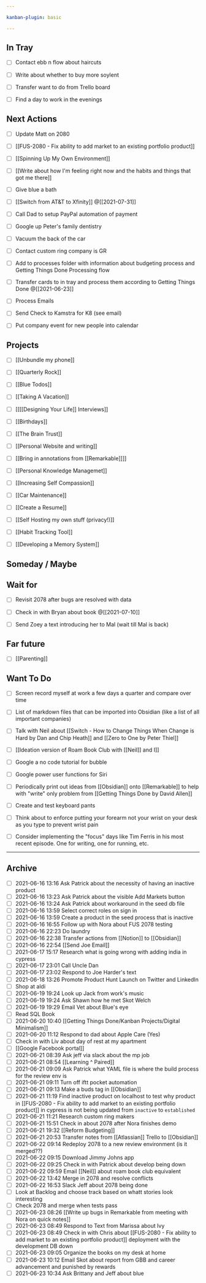 ```yaml
---

kanban-plugin: basic

---
```


## In Tray

- [ ] Contact ebb n flow about haircuts
- [ ] Write about whether to buy more soylent
- [ ] Transfer want to do from Trello board
- [ ] Find a day to work in the evenings


## Next Actions

- [ ] Update Matt on 2080
- [ ] [[FUS-2080 - Fix ability to add market to an existing portfolio product]]
- [ ] [[Spinning Up My Own Environment]]
- [ ] [[Write about how I'm feeling right now and the habits and things that got me there]]
- [ ] Give blue a bath
- [ ] [[Switch from AT&T to Xfinity]] @[[2021-07-31]]
- [ ] Call Dad to setup PayPal automation of payment
- [ ] Google up Peter's family dentistry
- [ ] Vacuum the back of the car
- [ ] Contact custom ring company is GR
- [ ] Add to processes folder with information about budgeting process and Getting Things Done Processing flow
- [ ] Transfer cards to in tray and process them according to Getting Things Done @[[2021-06-23]]
- [ ] Process Emails
- [ ] Send Check to Kamstra for K8 (see email)
- [ ] Put company event for new people into calendar


## Projects

- [ ] [[Unbundle my phone]]
- [ ] [[Quarterly Rock]]
- [ ] [[Blue Todos]]
- [ ] [[Taking A Vacation]]
- [ ] [[[[Designing Your Life]] Interviews]]
- [ ] [[Birthdays]]
- [ ] [[The Brain Trust]]
- [ ] [[Personal Website and writing]]
- [ ] [[Bring in annotations from [[Remarkable]]]]
- [ ] [[Personal Knowledge Managemet]]
- [ ] [[Increasing Self Compassion]]
- [ ] [[Car Maintenance]]
- [ ] [[Create a Resume]]
- [ ] [[Self Hosting my own stuff (privacy!)]]
- [ ] [[Habit Tracking Tool]]
- [ ] [[Developing a Memory System]]


## Someday / Maybe



## Wait for

- [ ] Revisit 2078 after bugs are resolved with data
- [ ] Check in with Bryan about book @[[2021-07-10]]
- [ ] Send Zoey a text introducing her to Mal (wait till Mal is back)


## Far future

- [ ] [[Parenting]]


## Want To Do

- [ ] Screen record myself at work a few days a quarter and compare over time
- [ ] List of markdown files that can be imported into Obsidian (like a list of all important companies)
- [ ] Talk with Neil about [[Switch - How to Change Things When Change is Hard by Dan and Chip Heath]]  and [[Zero to One by Peter Thiel]]
- [ ] [[Ideation version of Roam Book Club with [[Neil]] and I]]
- [ ] Google a no code tutorial for bubble
- [ ] Google power user functions for Siri
- [ ] Periodically print out ideas from [[Obsidian]] onto [[Remarkable]] to help with "write" only problem from [[Getting Things Done by David Allen]]
- [ ] Create and test keyboard pants
- [ ] Think about to enforce putting your forearm not your wrist on your desk as you type to prevent wrist pain
- [ ] Consider implementing the "focus" days like Tim Ferris in his most recent episode. One for writing, one for running, etc.


***

## Archive

- [ ] 2021-06-16 13:16 Ask Patrick about the necessity of having an inactive product
- [ ] 2021-06-16 13:23 Ask Patrick about the visible Add Markets button
- [ ] 2021-06-16 13:24 Ask Patrick about workaround in the seed db file
- [ ] 2021-06-16 13:59 Select correct roles on sign in
- [ ] 2021-06-16 13:59 Create a product in the seed process that is inactive
- [ ] 2021-06-16 16:55 Follow up with Nora about FUS 2078 testing
- [ ] 2021-06-16 22:23 Do laundry
- [ ] 2021-06-16 22:38 Transfer actions from [[Notion]] to [[Obsidian]]
- [ ] 2021-06-16 22:54 [[Send Joe Email]]
- [ ] 2021-06-17 15:17 Research what is going wrong with adding india in cypress
- [ ] 2021-06-17 23:01 Call Uncle Dan
- [ ] 2021-06-17 23:02 Respond to Joe Harder's text
- [ ] 2021-06-18 13:26 Promote Product Hunt Launch on Twitter and LinkedIn
- [ ] Shop at aldi
- [ ] 2021-06-19 19:24 Look up Jack from work's music
- [ ] 2021-06-19 19:24 Ask Shawn how he met Skot Welch
- [ ] 2021-06-19 19:29 Email Vet about Blue's eye
- [ ] Read SQL Book
- [ ] 2021-06-20 10:40 [[Getting Things Done/Kanban Projects/Digital Minimalism]]
- [ ] 2021-06-20 11:12 Respond to dad about Apple Care (Yes)
- [ ] Check in with Liv about day of rest at my apartment
- [ ] [[Google Facebook portal]]
- [ ] 2021-06-21 08:39 Ask jeff via slack about the mp job
- [ ] 2021-06-21 08:54 [[Learning ^ Paired]]
- [ ] 2021-06-21 09:09 Ask Patrick what YAML file is where the build process for the review env is
- [ ] 2021-06-21 09:11 Turn off iftt pocket automation
- [ ] 2021-06-21 09:13 Make a buds tag in [[Obsidian]]
- [ ] 2021-06-21 11:19 Find inactive product on localhost to test why product in [[FUS-2080 - Fix ability to add market to an existing portfolio product]] in cypress is not being updated from `inactive` to `established`
- [ ] 2021-06-21 11:21 Research custom ring makers
- [ ] 2021-06-21 15:51 Check in about 2078 after Nora finishes demo
- [ ] 2021-06-21 19:32 [[Reform Budgeting]]
- [ ] 2021-06-21 20:53 Transfer notes from [[Atlassian]] Trello to [[Obsidian]]
- [ ] 2021-06-22 09:14 Redeploy 2078 to a new review environment (is it merged??)
- [ ] 2021-06-22 09:15 Download Jimmy Johns app
- [ ] 2021-06-22 09:25 Check in with Patrick about develop being down
- [ ] 2021-06-22 09:59 Email [[Neil]]  about roam book club equivalent
- [ ] 2021-06-22 13:42 Merge in 2078 and resolve conflicts
- [ ] 2021-06-22 16:53 Slack Jeff about 2078 being done
- [ ] Look at Backlog and choose track based on whatt stories look interesting
- [ ] Check 2078 and merge when tests pass
- [ ] 2021-06-23 08:26 [[Write up bugs in Remarkable from meeting with Nora on quick notes]]
- [ ] 2021-06-23 08:49 Respond to Text from Marissa about Ivy
- [ ] 2021-06-23 08:49 Check in with Chris about [[FUS-2080 - Fix ability to add market to an existing portfolio product]] deployment with the development DB down
- [ ] 2021-06-23 09:05 Organize the books on my desk at home
- [ ] 2021-06-23 10:12 Email Skot about report from GBB and career advancement and punished by rewards
- [ ] 2021-06-23 10:34 Ask Brittany and Jeff about blue